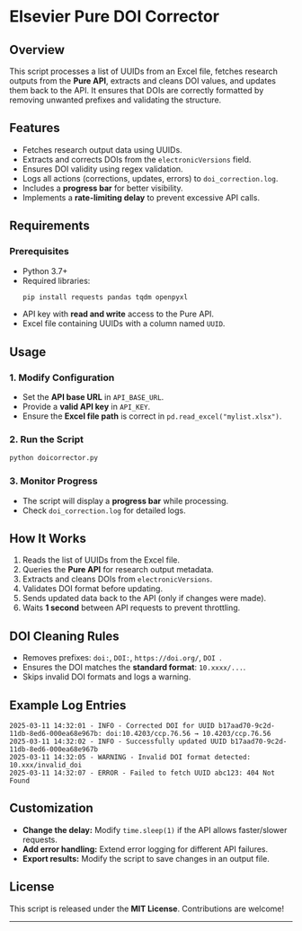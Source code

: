 # Elsevier Pure DOI Corrector

## Overview

This script processes a list of UUIDs from an Excel file, fetches research outputs from the **Pure API**, extracts and cleans DOI values, and updates them back to the API. It ensures that DOIs are correctly formatted by removing unwanted prefixes and validating the structure.

## Features

- Fetches research output data using UUIDs.
- Extracts and corrects DOIs from the `electronicVersions` field.
- Ensures DOI validity using regex validation.
- Logs all actions (corrections, updates, errors) to `doi_correction.log`.
- Includes a **progress bar** for better visibility.
- Implements a **rate-limiting delay** to prevent excessive API calls.

## Requirements

### Prerequisites

- Python 3.7+
- Required libraries:
  ```bash
  pip install requests pandas tqdm openpyxl
  ```
- API key with **read and write** access to the Pure API.
- Excel file containing UUIDs with a column named `UUID`.

## Usage

### 1. Modify Configuration

- Set the **API base URL** in `API_BASE_URL`.
- Provide a **valid API key** in `API_KEY`.
- Ensure the **Excel file path** is correct in `pd.read_excel("mylist.xlsx")`.

### 2. Run the Script

```bash
python doicorrector.py
```

### 3. Monitor Progress

- The script will display a **progress bar** while processing.
- Check `doi_correction.log` for detailed logs.

## How It Works

1. Reads the list of UUIDs from the Excel file.
2. Queries the **Pure API** for research output metadata.
3. Extracts and cleans DOIs from `electronicVersions`.
4. Validates DOI format before updating.
5. Sends updated data back to the API (only if changes were made).
6. Waits **1 second** between API requests to prevent throttling.

## DOI Cleaning Rules

- Removes prefixes: `doi:`, `DOI:`, `https://doi.org/`, `DOI `.
- Ensures the DOI matches the **standard format**: `10.xxxx/...`.
- Skips invalid DOI formats and logs a warning.

## Example Log Entries

```log
2025-03-11 14:32:01 - INFO - Corrected DOI for UUID b17aad70-9c2d-11db-8ed6-000ea68e967b: doi:10.4203/ccp.76.56 → 10.4203/ccp.76.56
2025-03-11 14:32:02 - INFO - Successfully updated UUID b17aad70-9c2d-11db-8ed6-000ea68e967b
2025-03-11 14:32:05 - WARNING - Invalid DOI format detected: 10.xxx/invalid_doi
2025-03-11 14:32:07 - ERROR - Failed to fetch UUID abc123: 404 Not Found
```

## Customization

- **Change the delay:** Modify `time.sleep(1)` if the API allows faster/slower requests.
- **Add error handling:** Extend error logging for different API failures.
- **Export results:** Modify the script to save changes in an output file.

## License

This script is released under the **MIT License**. Contributions are welcome!

---

